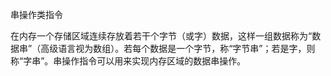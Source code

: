 串操作类指令 

在内存一个存储区域连续存放着若干个字节（或字）数据，这样一组数据称为“数据串”（高级语言视为数组）。若每个数据是一个字节，称“字节串”；若是字，则称“字串”。串操作指令可以用来实现内存区域的数据串操作。